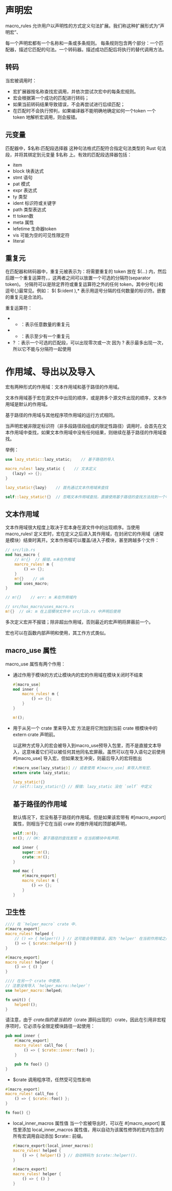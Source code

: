 # 声明宏
macro_rules 允许用户以声明性的方式定义句法扩展。我们称这种扩展形式为“声明宏”、

每一个声明宏都有一个名称和一条或多条规则。
每条规则包含两个部分：一个匹配器，描述它匹配的句法。一个转码器。描述成功匹配后将执行的替代调用方法。

## 转码
当宏被调用时：
+ 宏扩展器按名称查找宏调用，并依次尝试次宏中的每条宏规则。
+ 宏会根据第一个成功的匹配进行转码；
+ 如果当前转码结果导致错误，不会再尝试进行后续匹配；
+ 在匹配时不会执行预判，如果编译器不能明确地确定如何一个token 一个 token 地解析宏调用，则会报错。

## 元变量
匹配器中，$名称:匹配段选择器 这种句法格式匹配符合指定句法类型的 Rust 句法段，并将其绑定到元变量 $名称 上。有效的匹配段选择器包括：
+ item
+ block 块表达式
+ stmt 语句
+ pat 模式
+ expr 表达式
+ ty 类型
+ ident 标识符或关键字
+ path 类型表达式
+ tt  token数
+ meta  属性
+ lefetime  生命器token
+ vis    可能为空的可见性限定符 
+ literal

## 重复元
在匹配器和转码器中，重复元被表示为：将需要重复的 token 放在 $(…) 内，然后后跟一个重复运算符，，这两者之间可以放置一个可选的分隔符(separator token)。
分隔符可以是除定界符或重复运算符之外的任何 token，其中分号(;)和逗号(,)最常见。例如： $( $i:ident ),* 表示用逗号分隔的任何数量的标识符。嵌套的重复元是合法的。

重复运算符：
+ * ：表示任意数量的重复元
+ + ：表示至少有一个重复元
+ ? ：表示一个可选的匹配段，可以出现零次或一次 
因为 ? 表示最多出现一次，所以它不能与分隔符一起使用

# 作用域、导出以及导入
宏有两种形式的作用域：文本作用域和基于路径的作用域。

文本作用域基于宏在源文件中出现的顺序，或是跨多个源文件出现的顺序，文本作用域是默认的作用域。

基于路径的作用域与其他程序项作用域的运行方式相同。

当声明宏被非限定标识符（非多段路径段组成的限定性路径）调用时，会首先在文本作用域中查找，如果文本作用域中没有任何结果，则继续在基于路径的作用域查找。

举例：
```rust
use lazy_static::lazy_static;    // 基于路径的导入

macro_rules! lazy_static {    // 文本定义
   (lazy) => {};
}

lazy_static!{lazy}    // 首先通过文本作用域来查找

self::lazy_static!{}  // 忽略文本作用域查找，直接使用基于路径的查找方法找到一个导入的宏
```

## 文本作用域
文本作用域很大程度上取决于宏本身在源文件中的出现顺序。当使用 macro_rules! 定义宏时，宏在定义之后进入其作用域，在封闭它的作用域（通常是模块）结束时离开。文本作用域可以覆盖/进入子模块，甚至跨越多个文件：
```rust
// src/lib.rs
mod has_macro {
    // m!{}  // 报错，m未在作用域
    marcro_rules! m {
        () => {};
    }
    m!{}    // ok
    mod uses_macro;
}

// m!{}    // err: m 未在作用域内
```

```rust
// src/has_macro/uses_macro.rs
m!{}  // ok: m 在上层模块文件中 src/lib.rs 中声明后使用
```

多次定义宏并不报错；除非超出作用域，否则最近的宏声明将屏蔽前一个。

宏也可以在函数内部声明和使用，其工作方式类似。

## macro_use 属性
macro_use 属性有两个作用：
+ 通过作用于模块的方式让模块内的宏的作用域在模块关闭时不结束
  ```rust
  #[macro_use]
  mod inner {
      macro_rules! m {
          () => {};
      }
  }

  m!();
  ```

+ 用于从另一个 crate 里来导入宏
  方法是将它附加到当前 crate 根模块中的 extern crate 声明前。

  以这种方式导入的宏会被导入到macro_use预导入包里，而不是直接文本导入，这意味着它们可以被任何其他同名宏屏蔽。虽然可以在导入语句之前使用 #[macro_use] 导入宏，但如果发生冲突，则最后导入的宏将胜出

  ```rust
  #[macro_use(lazy_static)] // 或者使用 #[macro_use] 来导入所有宏.
  extern crate lazy_static;

  lazy_static!{}
  // self::lazy_static!{} // 报错: lazy_static 没在 `self` 中定义
  ```

  ## 基于路径的作用域
  默认情况下，宏没有基于路径的作用域。但是如果该宏带有 #[macro_export] 属性，则相当于它在当前 crate 的根作用域的顶部被声明，
  ```rust
  self::m!();
  m!(); // OK: 基于路径的查找发现 m 在当前模块中有声明.

  mod inner {
      super::m!();
      crate::m!();
  }

  mod mac {
      #[macro_export]
      macro_rules! m {
          () => {};
      }
  }
  ```

## 卫生性
```rust
//// 在 `helper_macro` crate 中.
#[macro_export]
macro_rules! helped {
    // () => { helper!() } // 这可能会导致错误，因为 'helper' 在当前作用域之后才定义.
    () => { $crate::helper!() }
}

#[macro_export]
macro_rules! helper {
    () => { () }
}
```

```rust
//// 在另一个 crate 中使用.
// 注意没有导入 `helper_macro::helper`!
use helper_macro::helped;

fn unit() {
    helped!();
}
```
请注意，由于 $crate 指的是当前的（$crate 源码出现的）crate，因此在引用非宏程序项时，它必须与全限定模块路径一起使用：
```rust
pub mod inner {
    #[macro_export]
    macro_rules! call_foo {
        () => { $crate::inner::foo() };
    }

    pub fn foo() {}
}
```

+ $crate 调用程序项，任然受可见性影响
```rust
#[macro_export]
macro_rules! call_foo {
    () => { $crate::foo() };
}

fn foo() {}
```

+ local_inner_macros 属性值
  当一个宏被导出时，可以在 #[macro_export] 属性里添加 local_inner_macros 属性值，用以自动为该属性修饰的宏内包含的所有宏调用自动添加 $crate:: 前缀。
  ```rust
  #[macro_export(local_inner_macros)]
  macro_rules! helped {
      () => { helper!() } // 自动转码为 $crate::helper!().
  }

  #[macro_export]
  macro_rules! helper {
      () => { () }
  }
  ```
      
